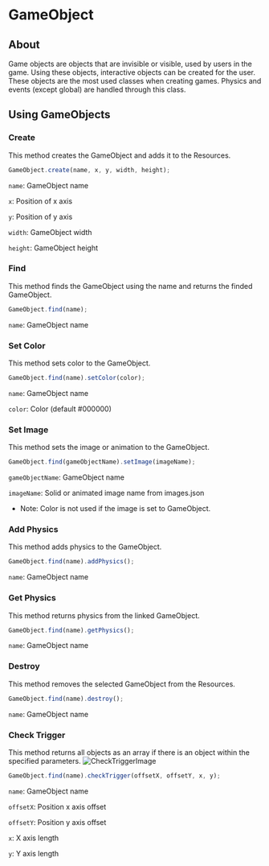 # GameObject
## About
Game objects are objects that are invisible or visible, used by users in the game. Using these objects, interactive objects can be created for the user. These objects are the most used classes when creating games. Physics and events (except global) are handled through this class.

## Using GameObjects
### Create
This method creates the GameObject and adds it to the Resources.

```javascript
GameObject.create(name, x, y, width, height);
```
`name`: GameObject name

`x`: Position of x axis

`y`: Position of y axis

`width`: GameObject width

`height`: GameObject height

### Find
This method finds the GameObject using the name and returns the finded GameObject.

```javascript
GameObject.find(name);
```
`name`: GameObject name

### Set Color
This method sets color to the GameObject.

```javascript
GameObject.find(name).setColor(color);
```
`name`: GameObject name

`color`: Color (default #000000)

### Set Image
This method sets the image or animation to the GameObject.

```javascript
GameObject.find(gameObjectName).setImage(imageName);
```
`gameObjectName`: GameObject name

`imageName`: Solid or animated image name from images.json

- Note: Color is not used if the image is set to GameObject.

### Add Physics
This method adds physics to the GameObject.

```javascript
GameObject.find(name).addPhysics();
```
`name`: GameObject name

### Get Physics
This method returns physics from the linked GameObject.

```javascript
GameObject.find(name).getPhysics();
```
`name`: GameObject name

### Destroy
This method removes the selected GameObject from the Resources.

```javascript
GameObject.find(name).destroy();
```
`name`: GameObject name

### Check Trigger
This method returns all objects as an array if there is an object within the specified parameters.
![CheckTriggerImage](/images/CheckTriggerImage.png)
```javascript
GameObject.find(name).checkTrigger(offsetX, offsetY, x, y);
```
`name`: GameObject name

`offsetX`: Position x axis offset

`offsetY`: Position y axis offset

`x`: X axis length

`y`: Y axis length
